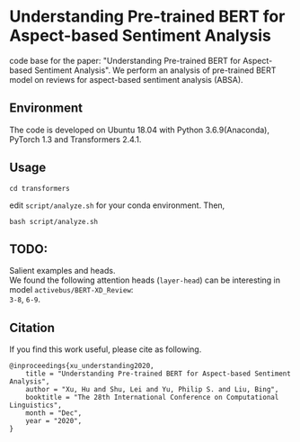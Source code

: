 # Understanding Pre-trained BERT for Aspect-based Sentiment Analysis

code base for the paper: "Understanding Pre-trained BERT for Aspect-based Sentiment Analysis".
We perform an analysis of pre-trained BERT model on reviews for aspect-based sentiment analysis (ABSA). 


## Environment
The code is developed on Ubuntu 18.04 with Python 3.6.9(Anaconda), PyTorch 1.3 and Transformers 2.4.1.


## Usage

```cd transformers```  

edit `script/analyze.sh` for your conda environment. Then,   

`bash script/analyze.sh`

## TODO: 
Salient examples and heads.    
We found the following attention heads (`layer-head`) can be interesting in model `activebus/BERT-XD_Review`:  
`3-8`, `6-9`.

## Citation
If you find this work useful, please cite as following.
```
@inproceedings{xu_understanding2020,
    title = "Understanding Pre-trained BERT for Aspect-based Sentiment Analysis",
    author = "Xu, Hu and Shu, Lei and Yu, Philip S. and Liu, Bing",
    booktitle = "The 28th International Conference on Computational Linguistics",
    month = "Dec",
    year = "2020",
}
```
